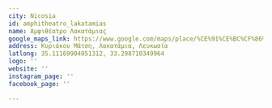 ```yaml
---
city: Nicosia
id: amphitheatro_lakatamias
name: Αμφιθέατρο Λακατάμιας
google_maps_link: https://www.google.com/maps/place/%CE%91%CE%BC%CF%86%CE%B9%CE%B8%CE%AD%CE%B1%CF%84%CF%81%CE%BF+%CE%9B%CE%B1%CE%BA%CE%B1%CF%84%CE%AC%CE%BC%CE%B9%CE%B1%CF%82/@35.1115345,33.2965069,17z/data=!3m1!4b1!4m5!3m4!1s0x14de1b798488aceb:0xda7e45d8eae71658!8m2!3d35.1116659!4d33.2987142
address: Κυριάκου Μάτση, Λακατάμια, Λευκωσία
latlong: 35.11169904051312, 33.298710349964
logo: ''
website: ''
instagram_page: ''
facebook_page: ''

---
```

